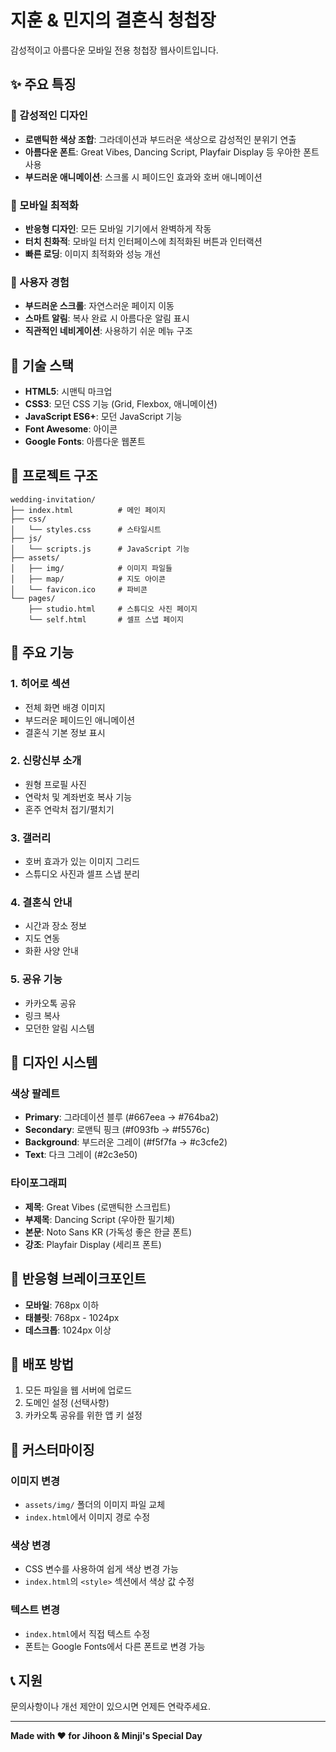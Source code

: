 # 지훈 & 민지의 결혼식 청첩장

감성적이고 아름다운 모바일 전용 청첩장 웹사이트입니다.

## ✨ 주요 특징

### 🎨 감성적인 디자인
- **로맨틱한 색상 조합**: 그라데이션과 부드러운 색상으로 감성적인 분위기 연출
- **아름다운 폰트**: Great Vibes, Dancing Script, Playfair Display 등 우아한 폰트 사용
- **부드러운 애니메이션**: 스크롤 시 페이드인 효과와 호버 애니메이션

### 📱 모바일 최적화
- **반응형 디자인**: 모든 모바일 기기에서 완벽하게 작동
- **터치 친화적**: 모바일 터치 인터페이스에 최적화된 버튼과 인터랙션
- **빠른 로딩**: 이미지 최적화와 성능 개선

### 💫 사용자 경험
- **부드러운 스크롤**: 자연스러운 페이지 이동
- **스마트 알림**: 복사 완료 시 아름다운 알림 표시
- **직관적인 네비게이션**: 사용하기 쉬운 메뉴 구조

## 🚀 기술 스택

- **HTML5**: 시맨틱 마크업
- **CSS3**: 모던 CSS 기능 (Grid, Flexbox, 애니메이션)
- **JavaScript ES6+**: 모던 JavaScript 기능
- **Font Awesome**: 아이콘
- **Google Fonts**: 아름다운 웹폰트

## 📁 프로젝트 구조

```
wedding-invitation/
├── index.html          # 메인 페이지
├── css/
│   └── styles.css      # 스타일시트
├── js/
│   └── scripts.js      # JavaScript 기능
├── assets/
│   ├── img/            # 이미지 파일들
│   ├── map/            # 지도 아이콘
│   └── favicon.ico     # 파비콘
└── pages/
    ├── studio.html     # 스튜디오 사진 페이지
    └── self.html       # 셀프 스냅 페이지
```

## 🎯 주요 기능

### 1. 히어로 섹션
- 전체 화면 배경 이미지
- 부드러운 페이드인 애니메이션
- 결혼식 기본 정보 표시

### 2. 신랑신부 소개
- 원형 프로필 사진
- 연락처 및 계좌번호 복사 기능
- 혼주 연락처 접기/펼치기

### 3. 갤러리
- 호버 효과가 있는 이미지 그리드
- 스튜디오 사진과 셀프 스냅 분리

### 4. 결혼식 안내
- 시간과 장소 정보
- 지도 연동
- 화환 사양 안내

### 5. 공유 기능
- 카카오톡 공유
- 링크 복사
- 모던한 알림 시스템

## 🎨 디자인 시스템

### 색상 팔레트
- **Primary**: 그라데이션 블루 (#667eea → #764ba2)
- **Secondary**: 로맨틱 핑크 (#f093fb → #f5576c)
- **Background**: 부드러운 그레이 (#f5f7fa → #c3cfe2)
- **Text**: 다크 그레이 (#2c3e50)

### 타이포그래피
- **제목**: Great Vibes (로맨틱한 스크립트)
- **부제목**: Dancing Script (우아한 필기체)
- **본문**: Noto Sans KR (가독성 좋은 한글 폰트)
- **강조**: Playfair Display (세리프 폰트)

## 📱 반응형 브레이크포인트

- **모바일**: 768px 이하
- **태블릿**: 768px - 1024px
- **데스크톱**: 1024px 이상

## 🚀 배포 방법

1. 모든 파일을 웹 서버에 업로드
2. 도메인 설정 (선택사항)
3. 카카오톡 공유를 위한 앱 키 설정

## 🔧 커스터마이징

### 이미지 변경
- `assets/img/` 폴더의 이미지 파일 교체
- `index.html`에서 이미지 경로 수정

### 색상 변경
- CSS 변수를 사용하여 쉽게 색상 변경 가능
- `index.html`의 `<style>` 섹션에서 색상 값 수정

### 텍스트 변경
- `index.html`에서 직접 텍스트 수정
- 폰트는 Google Fonts에서 다른 폰트로 변경 가능

## 📞 지원

문의사항이나 개선 제안이 있으시면 언제든 연락주세요.

---

**Made with ❤️ for Jihoon & Minji's Special Day**

